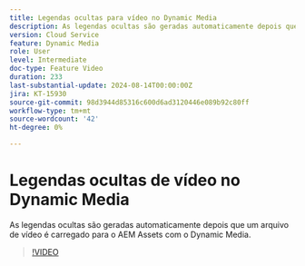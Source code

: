 ```yaml
---
title: Legendas ocultas para vídeo no Dynamic Media
description: As legendas ocultas são geradas automaticamente depois que um arquivo de vídeo é carregado no Dynamic Media.
version: Cloud Service
feature: Dynamic Media
role: User
level: Intermediate
doc-type: Feature Video
duration: 233
last-substantial-update: 2024-08-14T00:00:00Z
jira: KT-15930
source-git-commit: 98d3944d85316c600d6ad3120446e089b92c80ff
workflow-type: tm+mt
source-wordcount: '42'
ht-degree: 0%

---
```



# Legendas ocultas de vídeo no Dynamic Media

As legendas ocultas são geradas automaticamente depois que um arquivo de vídeo é carregado para o AEM Assets com o Dynamic Media.

>[!VIDEO](https://video.tv.adobe.com/v/3432627/?learn=on)
